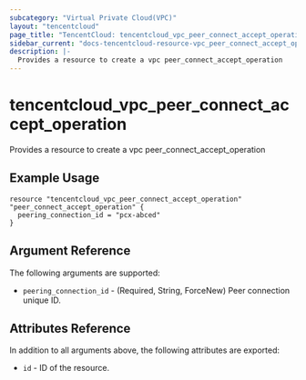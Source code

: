 ```yaml
---
subcategory: "Virtual Private Cloud(VPC)"
layout: "tencentcloud"
page_title: "TencentCloud: tencentcloud_vpc_peer_connect_accept_operation"
sidebar_current: "docs-tencentcloud-resource-vpc_peer_connect_accept_operation"
description: |-
  Provides a resource to create a vpc peer_connect_accept_operation
---
```


# tencentcloud_vpc_peer_connect_accept_operation

Provides a resource to create a vpc peer_connect_accept_operation

## Example Usage

```hcl
resource "tencentcloud_vpc_peer_connect_accept_operation" "peer_connect_accept_operation" {
  peering_connection_id = "pcx-abced"
}
```

## Argument Reference

The following arguments are supported:

* `peering_connection_id` - (Required, String, ForceNew) Peer connection unique ID.

## Attributes Reference

In addition to all arguments above, the following attributes are exported:

* `id` - ID of the resource.



